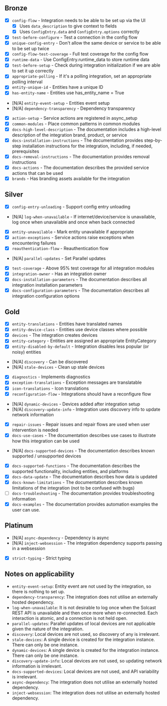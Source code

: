 ## Bronze
- [X] `config-flow` - Integration needs to be able to be set up via the UI
    - [X] Uses `data_description` to give context to fields
    - [X] Uses `ConfigEntry.data` and `ConfigEntry.options` correctly
- [X] `test-before-configure` - Test a connection in the config flow
- [X] `unique-config-entry` - Don't allow the same device or service to be able to be set up twice
- [X] `config-flow-test-coverage` - Full test coverage for the config flow
- [X] `runtime-data` - Use ConfigEntry.runtime_data to store runtime data
- [X] `test-before-setup` - Check during integration initialization if we are able to set it up correctly
- [X] `appropriate-polling` - If it's a polling integration, set an appropriate polling interval
- [X] `entity-unique-id` - Entities have a unique ID
- [X] `has-entity-name` - Entities use has_entity_name = True
- [N/A] `entity-event-setup` - Entities event setup
- [N/A] `dependency-transparency` - Dependency transparency
- [X] `action-setup` - Service actions are registered in async_setup
- [X] `common-modules` - Place common patterns in common modules
- [X] `docs-high-level-description` - The documentation includes a high-level description of the integration brand, product, or service
- [X] `docs-installation-instructions` - The documentation provides step-by-step installation instructions for the integration, including, if needed, prerequisites
- [X] `docs-removal-instructions` - The documentation provides removal instructions
- [X] `docs-actions` - The documentation describes the provided service actions that can be used
- [X] `brands` - Has branding assets available for the integration

## Silver
- [X] `config-entry-unloading` - Support config entry unloading
- [N/A] `log-when-unavailable` - If internet/device/service is unavailable, log once when unavailable and once when back connected
- [X] `entity-unavailable` - Mark entity unavailable if appropriate
- [X] `action-exceptions` - Service actions raise exceptions when encountering failures
- [X] `reauthentication-flow` - Reauthentication flow
- [N/A] `parallel-updates` - Set Parallel updates
- [X] `test-coverage` - Above 95% test coverage for all integration modules
- [X] `integration-owner` - Has an integration owner
- [X] `docs-installation-parameters` - The documentation describes all integration installation parameters
- [X] `docs-configuration-parameters` - The documentation describes all integration configuration options

## Gold
- [X] `entity-translations` - Entities have translated names
- [X] `entity-device-class` - Entities use device classes where possible
- [X] `devices` - The integration creates devices
- [X] `entity-category` - Entities are assigned an appropriate EntityCategory
- [X] `entity-disabled-by-default` - Integration disables less popular (or noisy) entities
- [N/A] `discovery` - Can be discovered
- [N/A] `stale-devices` - Clean up stale devices
- [X] `diagnostics` - Implements diagnostics
- [X] `exception-translations` - Exception messages are translatable
- [X] `icon-translations` - Icon translations
- [X] `reconfiguration-flow` - Integrations should have a reconfigure flow
- [N/A] `dynamic-devices` - Devices added after integration setup
- [N/A] `discovery-update-info` - Integration uses discovery info to update network information
- [X] `repair-issues` - Repair issues and repair flows are used when user intervention is needed
- [X] `docs-use-cases` - The documentation describes use cases to illustrate how this integration can be used
- [N/A] `docs-supported-devices` - The documentation describes known supported / unsupported devices
- [X] `docs-supported-functions` - The documentation describes the supported functionality, including entities, and platforms
- [X] `docs-data-update` - The documentation describes how data is updated
- [X] `docs-known-limitations` - The documentation describes known limitations of the integration (not to be confused with bugs)
- [ ] `docs-troubleshooting` - The documentation provides troubleshooting information
- [X] `docs-examples` - The documentation provides automation examples the user can use.

## Platinum
- [N/A] `async-dependency` - Dependency is async
- [N/A] `inject-websession` - The integration dependency supports passing in a websession
- [X] `strict-typing` - Strict typing

## Notes on applicability
- `entity-event-setup`: Entity event are not used by the integration, so there is nothing to set up.
- `dependency-transparency`: The integration does not utilise an externally hosted dependency.
- `log-when-unavailable`: It is not desirable to log once when the Solcast REST API is unavailable and then once more when re-connected. Each interaction is atomic, and a connection is not held open.
- `parallel-updates`: Parallel updates of local devices are not applicable given the nature of the integration.
- `discovery`: Local devices are not used, so discovery of any is irrelevant.
- `stale-devices`: A single device is created for the integration instance. There can only be one instance.
- `dynamic-devices`: A single device is created for the integration instance. There can only be one instance.
- `discovery-update-info`: Local devices are not used, so updating network information is irrelevant.
- `docs-supported-devices`: Local devices are not used, and API variability is irrelevant.
- `async-dependency`: The integration does not utilise an externally hosted dependency.
- `inject-websession`: The integration does not utilise an externally hosted dependency.
